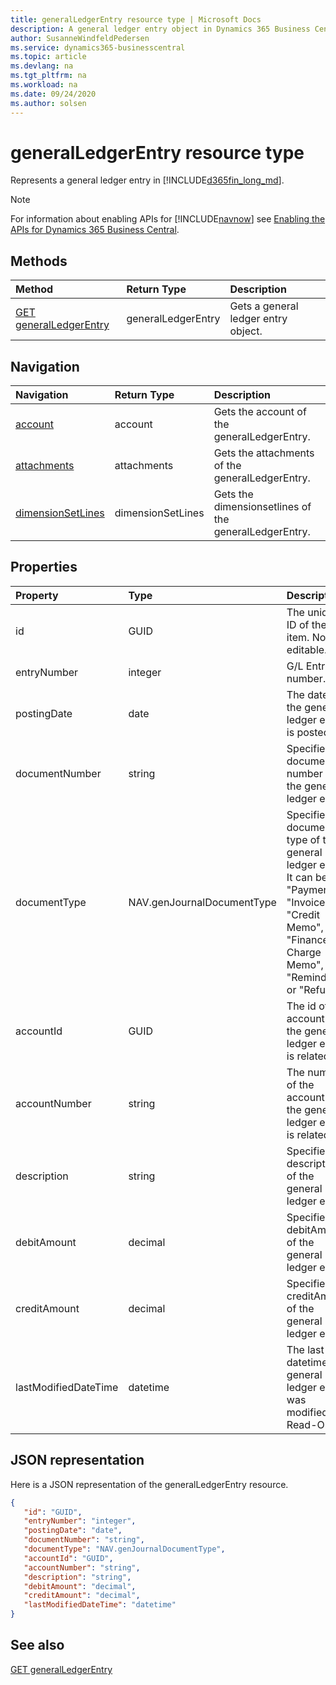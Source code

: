 ```yaml
---
title: generalLedgerEntry resource type | Microsoft Docs
description: A general ledger entry object in Dynamics 365 Business Central.
author: SusanneWindfeldPedersen
ms.service: dynamics365-businesscentral
ms.topic: article
ms.devlang: na
ms.tgt_pltfrm: na
ms.workload: na
ms.date: 09/24/2020
ms.author: solsen
---
```


# generalLedgerEntry resource type
Represents a general ledger entry in [!INCLUDE[d365fin_long_md](../../includes/d365fin_long_md.md)].

> [!NOTE]  
> For information about enabling APIs for [!INCLUDE[navnow](../../includes/navnow_md.md)] see [Enabling the APIs for Dynamics 365 Business Central](../enabling-apis-for-dynamics-nav.md).

## Methods
| Method | Return Type|Description |
|:--------------------|:-----------|:-------------------------|
|[GET generalLedgerEntry](../api/dynamics_generalLedgerEntry_Get.md)|generalLedgerEntry|Gets a general ledger entry object.|




## Navigation

| Navigation |Return Type| Description |    
|:----------|:----------|:-----------------|
|[account](../resources/dynamics_account.md)|account |Gets the account of the generalLedgerEntry.|
|[attachments](../resources/dynamics_attachments.md)|attachments |Gets the attachments of the generalLedgerEntry.|
|[dimensionSetLines](../resources/dynamics_dimensionsetlines.md)|dimensionSetLines |Gets the dimensionsetlines of the generalLedgerEntry.|


## Properties

| Property           | Type   |Description     |
|:-------------------|:-------|:---------------|
|id|GUID|The unique ID of the item. Non-editable.|
|entryNumber|integer|G/L Entry number.|
|postingDate|date|The date that the general ledger entry   is posted.|
|documentNumber|string|Specifies a document number for the general ledger entry.|
|documentType|NAV.genJournalDocumentType|Specifies the document type of the general ledger entry. It can be " ", "Payment", "Invoice", "Credit Memo", "Finance Charge Memo", "Reminder" or "Refund".|
|accountId|GUID|The id of the account that the general ledger entry is related to. |
|accountNumber|string|The number of the account that the general ledger entry is related to. |
|description|string|Specifies the description of the general ledger entry.|
|debitAmount|decimal|Specifies the debitAmount of the general ledger entry.|
|creditAmount|decimal|Specifies the creditAmount of the general ledger entry.|
|lastModifiedDateTime|datetime|The last datetime the general ledger entry was modified. Read-Only.|


## JSON representation

Here is a JSON representation of the generalLedgerEntry resource.


```json
{
   "id": "GUID",
   "entryNumber": "integer",
   "postingDate": "date",
   "documentNumber": "string",
   "documentType": "NAV.genJournalDocumentType",
   "accountId": "GUID",
   "accountNumber": "string",
   "description": "string",
   "debitAmount": "decimal",
   "creditAmount": "decimal",
   "lastModifiedDateTime": "datetime"
}
```
## See also

[GET generalLedgerEntry](../api/dynamics_generalLedgerEntry_Get.md)

